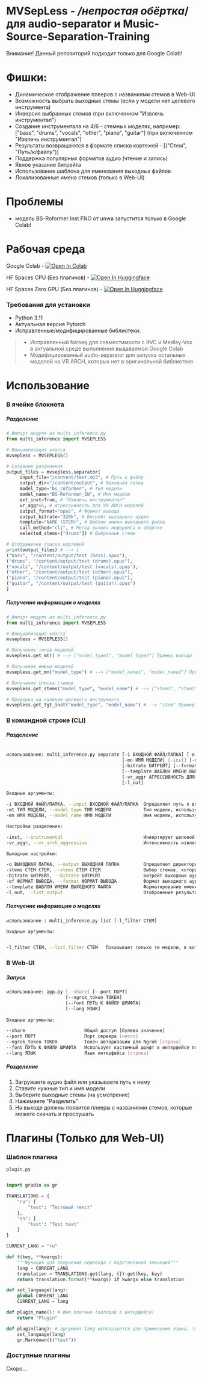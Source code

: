 # MVSepLess - */непростая обёртка*/ для audio-separator и Music-Source-Separation-Training

Внимание! Данный репозиторий подходит только для Google Colab!

# Фишки:

- Динамическое отображение плееров с названиями стемов в Web-UI
- Возможность выбрать выходные стемы (если у модели нет целевого инструмента)
- Инверсия выбранных стемов (при включенном "Извлечь инструментал")
- Создание инструментала на 4/6 - стемных моделях, например: ["bass", "drums", "vocals", "other", "piano", "guitar"] (при включенном "Извлечь инструментал")
- Результаты возвращаются в формате списка кортежей - [("Стем", "Путь/к/файлу")]
- Поддержка популярных форматов аудио (чтение и запись)
- Явное указание битрейта
- Использование шаблона для именования выходных файлов
- Локализованные имена стемов (только в Web-UI)

# Проблемы

- модель BS-Roformer Inst FNO от unwa запустится только в Google Colab!

# Рабочая среда

Google Colab - [![Open In Colab](https://colab.research.google.com/assets/colab-badge.svg)](https://colab.research.google.com/github/noblebarkrr/mvsepless/blob/beta/Mvsepless_Beta.ipynb)

HF Spaces CPU (Без плагинов) - [![Open In Huggingface](https://huggingface.co/datasets/huggingface/badges/resolve/main/open-in-hf-spaces-sm.svg)](https://huggingface.co/spaces/noblebarkrr/mvsepless_cpu_beta)

HF Spaces Zero GPU (Без плагинов) - [![Open In Huggingface](https://huggingface.co/datasets/huggingface/badges/resolve/main/open-in-hf-spaces-sm.svg)](https://huggingface.co/spaces/noblebarkrr/mvsepless_zero_gpu)


### Требования для установки

- Python 3.11
- Актуальная версия Pytorch
- Исправленные/модифицированные библиотеки:
> - Исправленный fairseq для совместимости с RVC и Medley-Vox в актуальной среде выполнения выдаваемой Google Colab
> - Модифицированный audio-separator для запуска остальных моделей на VR ARCH, которых нет в оригинальной библиотеке

# Использование

### В ячейке блокнота

##### Разделение

```python
# Импорт модуля из multi_inference.py
from multi_inference import MVSEPLESS

# Инициализация класса
mvsepless = MVSEPLESS()

# Создание разделения
output_files = mvsepless.separator(
     input_file="/content/test.mp3", # Путь к файлу
     output_dir="/content/output", # Выходная папка
     model_type="bs_roformer", # Тип модели
     model_name="BS-Roformer_SW", # Имя модели
     ext_inst=True, # "Извлечь инструментал"
     vr_aggr=5, # Агрессивность для VR ARCH моделей
     output_format="opus", # Формат вывода
     output_bitrate="320k", # Битрейт выходного аудио
     template="NAME (STEM)", # Шаблон имени выходного файла
     call_method="cli", # Метод вызова инференса в обёртке
     selected_stems=["drums"]) # Выбранные стемы

# Отображение списка кортежей
print(output_files) # --> [
("bass", "/content/output/test (bass).opus"),
("drums", "/content/output/test (drums).opus"),
("vocals", "/content/output/test (vocals).opus"),
("other", "/content/output/test (other).opus"),
("piano", "/content/output/test (piano).opus"),
("guitar", "/content/output/test (guitar).opus")
]

```

##### Получение информации о моделях

```python
# Импорт модуля из multi_inference.py
from multi_inference import MVSEPLESS

# Инициализация класса
mvsepless = MVSEPLESS()

# Получение типов моделей
mvsepless.get_mt() # --> ["model_type1", "model_type2"] Пример вывода

# Получение имени моделей
mvsepless.get_mn("model_type") # --> ["model_name1", "model_name2"] Пример вывода

# Получение списка стемов
mvsepless.get_stems("model_type", "model_name") # --> ["stem1", "stem2"] Пример вывода

# Проверка на наличие целевого инструмента
mvsepless.get_tgt_inst("model_type", "model_name") # --> "stem" Пример вывода

```

### В командной строке (CLI)

##### Разделение

```sh

использование: multi_inference.py separate [-i ВХОДНОЙ ФАЙЛ/ПАПКА] [-o ВЫХОДНАЯ ПАПКА] [-mt ТИП МОДЕЛИ] 
                                           [-mn ИМЯ МОДЕЛИ] [-inst] [-stems "СТЕМ" "СТЕМ" "СТЕМ"...] 
                                           [-bitrate БИТРЕЙТ] [--format ФОРМАТ ВЫВОДА] 
                                           [--template ШАБЛОН ИМЕНИ ВЫХОДНОГО ФАЙЛА]
                                           [-vr_aggr АГРЕССИВНОСТЬ ДЛЯ VR ARCH МОДЕЛЕЙ]
                                           [-l_out]

Входные аргументы:

-i ВХОДНОЙ ФАЙЛ/ПАПКА, --input ВХОДНОЙ ФАЙЛ/ПАПКА  Определяет путь к входному файлу [строка]
-mt ТИП МОДЕЛИ, --model_type ТИП МОДЕЛИ            Тип модели, используемой в разделении [строка]
-mn ИМЯ МОДЕЛИ, --model_name ИМЯ МОДЕЛИ            Имя модели, используемой в разделении [строка]

Настройки разделения:

-inst, --instrumental                              Инвертирует целевой инструмент/выбранные стемы (работает только с MSST) [булево значение]
-vr_aggr, --vr_arch_aggressive                     Интенсивность извлечения стема на VR ARCH моделях [число]

Выходные настройки:

-o ВЫХОДНАЯ ПАПКА, --output ВЫХОДНАЯ ПАПКА         Определяет директорию, куда будут сохранены стемы [строка]
-stems СТЕМ СТЕМ, --stems СТЕМ СТЕМ                Выбор стемов, которые будут сохранены в папке [список]
-bitrate БИТРЕЙТ, --bitrate БИТРЕЙТ                Битрейт выходных аудио (игнорируется если формат вывода WAV, FLAC и AIFF) [строка]
-of ФОРМАТ ВЫВОДА, --format ФОРМАТ ВЫВОДА          Формат выходного аудио [строка]
--template ШАБЛОН ИМЕНИ ВЫХОДНОГО ФАЙЛА            Форматирование имени выходного файла по шаблону [строка]
-l_out, --list_output                              Отображение результатов разделения [булево значение]


```


##### Полчуение информации о моделях

```sh
использование : multi_inference.py list [-l_filter СТЕМ]

Входные аргументы:


-l_filter СТЕМ, --list_filter СТЕМ   Показывает только те модели, в которых есть указанный стем [строка]

```


### В Web-UI

##### Запуск 

```sh
использование: app.py [--share] [--port ПОРТ] 
                      [--ngrok_token ТОКЕН]           
                      [--font ПУТЬ К ФАЙЛУ ШРИФТА]       
                      [--lang ЯЗЫК]
 
Входные аргументы:

--share                      Общий доступ [булево значение]
--port ПОРТ                  Порт сервера [число]
--ngrok_token ТОКЕН          Токен авторизации для Ngrok [строка]
--font ПУТЬ К ФАЙЛУ ШРИФТА   Использует кастомный шрифт в интерфейсе по указанному пути [строка]
--lang ЯЗЫК                  Язык интерфейса [строка]

```

##### Разделение

1. Загружаете аудио файл или указываете путь к нему
2. Ставите нужные тип и имя модели
3. Выберите выходные стемы (на усмотрение)
4. Нажимаете "Разделить"
5. На выходе должны появится плееры с названиями стемов, которые можете скачать и прослушать

# Плагины (Только для Web-UI)

### Шаблон плагина

```
plugin.py
```

```python

import gradio as gr

TRANSLATIONS = {
    "ru": {
        "test": "Тестовый текст"
    },
    "en": {
        "test": "Test text"
    }
}

CURRENT_LANG = "ru"

def t(key, **kwargs):
    """Функция для получения перевода с подстановкой значений"""
    lang = CURRENT_LANG
    translation = TRANSLATIONS.get(lang, {}).get(key, key)
    return translation.format(**kwargs) if kwargs else translation

def set_language(lang):
    global CURRENT_LANG
    CURRENT_LANG = lang

def plugin_name(): # Имя плагина (вкладки в интерфейсе)
    return "Plugin"

def plugin(lang): # аргумент lang используется для применения языка, такого же как и в интерфейсе
    set_language(lang)
    gr.Markdown(t("test"))


```

### Доступные плагины

Скоро...











